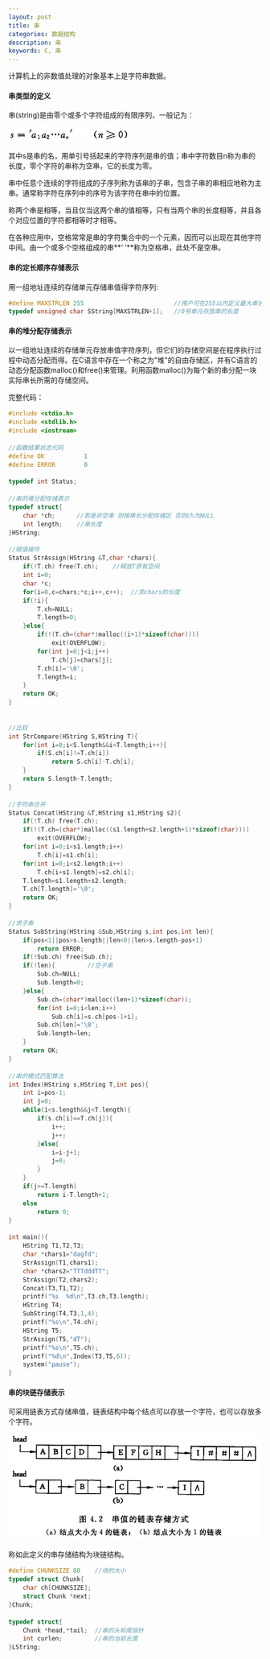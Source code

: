 ```yaml
---
layout: post
title: 串
categories: 数据结构
description: 串
keywords: C, 串
---
```


计算机上的非数值处理的对象基本上是字符串数据。

#### 串类型的定义

串(string)是由零个或多个字符组成的有限序列，一般记为：

![](/images/posts/Datastructure/26.png)

其中s是串的名，用单引号括起来的字符序列是串的值；串中字符数目n称为串的长度，零个字符的串称为空串，它的长度为零。

串中任意个连续的字符组成的子序列称为该串的子串，包含子串的串相应地称为主串。通常称字符在序列中的序号为该字符在串中的位置。

称两个串是相等，当且仅当这两个串的值相等，只有当两个串的长度相等，并且各个对应位置的字符都相等时才相等。

在各种应用中，空格常常是串的字符集合中的一个元素，因而可以出现在其他字符中间。由一个或多个空格组成的串**‘ ’**称为空格串，此处不是空串。

#### 串的定长顺序存储表示

用一组地址连续的存储单元存储串值得字符序列:

```cpp
#define MAXSTRLEN 255                         //用户可在255以内定义最大串长
typedef unsigned char SString[MAXSTRLEN+1];   //0号单元存放串的长度
```


#### 串的堆分配存储表示

以一组地址连续的存储单元存放串值字符序列，但它们的存储空间是在程序执行过程中动态分配而得。在C语言中存在一个称之为"堆"的自由存储区，并有C语言的动态分配函数malloc()和free()来管理。利用函数malloc()为每个新的串分配一块实际串长所需的存储空间。

完整代码：

```cpp
#include <stdio.h>
#include <stdlib.h>
#include <iostream>

//函数结果状态代码
#define OK           1
#define ERROR        0

typedef int Status;  

//串的堆分配存储表示
typedef struct{
	char *ch;      //若是非空串 则按串长分配存储区 否则ch为NULL
	int length;    //串长度
}HString;

//赋值操作
Status StrAssign(HString &T,char *chars){
	if(!T.ch) free(T.ch);    //释放T原有空间
	int i=0;
	char *c;
	for(i=0,c=chars;*c;i++,c++);  //求chars的长度
	if(!i){
		T.ch=NULL;
		T.length=0;
	}else{
		if(!(T.ch=(char*)malloc((i+1)*sizeof(char)))) 
			exit(OVERFLOW);
		for(int j=0;j<i;j++)
			T.ch[j]=chars[j];
		T.ch[i]='\0';
		T.length=i;
	}
	return OK;
}


//比较
int StrCompare(HString S,HString T){
	for(int i=0;i<S.length&&i<T.length;i++){
		if(S.ch[i]!=T.ch[i])
			return S.ch[i]-T.ch[i];
	}
	return S.length-T.length;
}

//字符串合并
Status Concat(HString &T,HString s1,HString s2){
	if(!T.ch) free(T.ch);
	if(!(T.ch=(char*)malloc((s1.length+s2.length+1)*sizeof(char))))
		exit(OVERFLOW);
	for(int i=0;i<s1.length;i++)
		T.ch[i]=s1.ch[i];
	for(int i=0;i<s2.length;i++)
		T.ch[i+s1.length]=s2.ch[i];
	T.length=s1.length+s2.length;
	T.ch[T.length]='\0';
	return OK;
}

//求子串
Status SubString(HString &Sub,HString s,int pos,int len){
	if(pos<1||pos>s.length||len<0||len>s.length-pos+1)
		return ERROR;
	if(!Sub.ch) free(Sub.ch);
	if(!len){         //空子串
		Sub.ch=NULL;
		Sub.length=0;
	}else{
		Sub.ch=(char*)malloc((len+1)*sizeof(char));
		for(int i=0;i<len;i++)
			Sub.ch[i]=s.ch[pos-1+i];
		Sub.ch[len]='\0';
		Sub.length=len;
	}
	return OK;
}

//串的模式匹配算法
int Index(HString s,HString T,int pos){
	int i=pos-1;
	int j=0;
	while(i<s.length&&j<T.length){
		if(s.ch[i]==T.ch[j]){
			i++;
			j++;
		}else{
			i=i-j+1;
			j=0;
		}
	}
	if(j>=T.length)
		return i-T.length+1;
	else
		return 0;
}

int main(){
	HString T1,T2,T3;
	char *chars1="dagfd";
	StrAssign(T1,chars1);
	char *chars2="TTTdddTT";
	StrAssign(T2,chars2);
	Concat(T3,T1,T2);
	printf("%s  %d\n",T3.ch,T3.length);
	HString T4;
	SubString(T4,T3,1,4);
	printf("%s\n",T4.ch);
	HString T5;
	StrAssign(T5,"dT");
	printf("%s\n",T5.ch);
	printf("%d\n",Index(T3,T5,6));
	system("pause");
}
```

#### 串的块链存储表示

可采用链表方式存储串值，链表结构中每个结点可以存放一个字符，也可以存放多个字符。

![](/images/posts/Datastructure/27.png)

称如此定义的串存储结构为块链结构。

```cpp
#define CHUNKSIZE 80    //块的大小
typedef struct Chunk{
	char ch[CHUNKSIZE];
	struct Chunk *next;
}Chunk;

typedef struct{
	Chunk *head,*tail;  //串的头和尾指针
	int curlen;         //串的当前长度
}LString;
```

